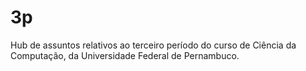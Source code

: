 # 3p
Hub de assuntos relativos ao terceiro período do curso de Ciência da Computação, da Universidade Federal de Pernambuco.
